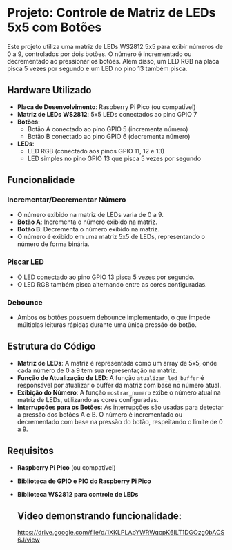 
# Projeto: Controle de Matriz de LEDs 5x5 com Botões

Este projeto utiliza uma matriz de LEDs WS2812 5x5 para exibir números de 0 a 9, controlados por dois botões. O número é incrementado ou decrementado ao pressionar os botões. Além disso, um LED RGB na placa pisca 5 vezes por segundo e um LED no pino 13 também pisca.

## Hardware Utilizado

- **Placa de Desenvolvimento**: Raspberry Pi Pico (ou compatível)
- **Matriz de LEDs WS2812**: 5x5 LEDs conectados ao pino GPIO 7
- **Botões**:
  - Botão A conectado ao pino GPIO 5 (incrementa número)
  - Botão B conectado ao pino GPIO 6 (decrementa número)
- **LEDs**:
  - LED RGB (conectado aos pinos GPIO 11, 12 e 13)
  - LED simples no pino GPIO 13 que pisca 5 vezes por segundo

## Funcionalidade

### Incrementar/Decrementar Número
- O número exibido na matriz de LEDs varia de 0 a 9.
- **Botão A**: Incrementa o número exibido na matriz.
- **Botão B**: Decrementa o número exibido na matriz.
- O número é exibido em uma matriz 5x5 de LEDs, representando o número de forma binária.

### Piscar LED
- O LED conectado ao pino GPIO 13 pisca 5 vezes por segundo.
- O LED RGB também pisca alternando entre as cores configuradas.

### Debounce
- Ambos os botões possuem debounce implementado, o que impede múltiplas leituras rápidas durante uma única pressão do botão.

## Estrutura do Código

- **Matriz de LEDs**: A matriz é representada como um array de 5x5, onde cada número de 0 a 9 tem sua representação na matriz.
- **Função de Atualização de LED**: A função `atualizar_led_buffer` é responsável por atualizar o buffer da matriz com base no número atual.
- **Exibição do Número**: A função `mostrar_numero` exibe o número atual na matriz de LEDs, utilizando as cores configuradas.
- **Interrupções para os Botões**: As interrupções são usadas para detectar a pressão dos botões A e B. O número é incrementado ou decrementado com base na pressão do botão, respeitando o limite de 0 a 9.

## Requisitos

- **Raspberry Pi Pico** (ou compatível)
- **Biblioteca de GPIO e PIO do Raspberry Pi Pico**
- **Biblioteca WS2812 para controle de LEDs**
  
  ## Video demonstrando funcionalidade:
  https://drive.google.com/file/d/1XKLPLApYWRWqcpK6ILT1DGOzg0bACS6J/view